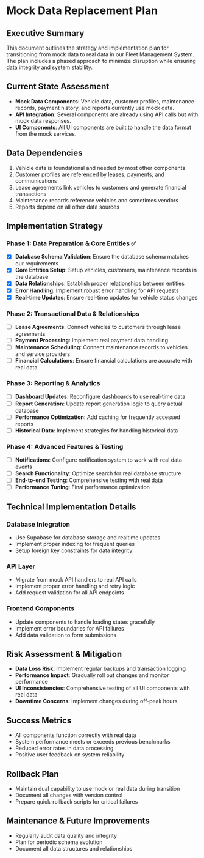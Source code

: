 
# Mock Data Replacement Plan

## Executive Summary
This document outlines the strategy and implementation plan for transitioning from mock data to real data in our Fleet Management System. The plan includes a phased approach to minimize disruption while ensuring data integrity and system stability.

## Current State Assessment
- **Mock Data Components**: Vehicle data, customer profiles, maintenance records, payment history, and reports currently use mock data.
- **API Integration**: Several components are already using API calls but with mock data responses.
- **UI Components**: All UI components are built to handle the data format from the mock services.

## Data Dependencies
1. Vehicle data is foundational and needed by most other components
2. Customer profiles are referenced by leases, payments, and communications
3. Lease agreements link vehicles to customers and generate financial transactions
4. Maintenance records reference vehicles and sometimes vendors
5. Reports depend on all other data sources

## Implementation Strategy

### Phase 1: Data Preparation & Core Entities ✅
- [x] **Database Schema Validation**: Ensure the database schema matches our requirements
- [x] **Core Entities Setup**: Setup vehicles, customers, maintenance records in the database
- [x] **Data Relationships**: Establish proper relationships between entities
- [x] **Error Handling**: Implement robust error handling for API requests
- [x] **Real-time Updates**: Ensure real-time updates for vehicle status changes

### Phase 2: Transactional Data & Relationships
- [ ] **Lease Agreements**: Connect vehicles to customers through lease agreements
- [ ] **Payment Processing**: Implement real payment data handling
- [ ] **Maintenance Scheduling**: Connect maintenance records to vehicles and service providers
- [ ] **Financial Calculations**: Ensure financial calculations are accurate with real data

### Phase 3: Reporting & Analytics
- [ ] **Dashboard Updates**: Reconfigure dashboards to use real-time data
- [ ] **Report Generation**: Update report generation logic to query actual database
- [ ] **Performance Optimization**: Add caching for frequently accessed reports
- [ ] **Historical Data**: Implement strategies for handling historical data

### Phase 4: Advanced Features & Testing
- [ ] **Notifications**: Configure notification system to work with real data events
- [ ] **Search Functionality**: Optimize search for real database structure
- [ ] **End-to-end Testing**: Comprehensive testing with real data
- [ ] **Performance Tuning**: Final performance optimization

## Technical Implementation Details

### Database Integration
- Use Supabase for database storage and realtime updates
- Implement proper indexing for frequent queries
- Setup foreign key constraints for data integrity

### API Layer
- Migrate from mock API handlers to real API calls
- Implement proper error handling and retry logic
- Add request validation for all API endpoints

### Frontend Components
- Update components to handle loading states gracefully
- Implement error boundaries for API failures
- Add data validation to form submissions

## Risk Assessment & Mitigation
- **Data Loss Risk**: Implement regular backups and transaction logging
- **Performance Impact**: Gradually roll out changes and monitor performance
- **UI Inconsistencies**: Comprehensive testing of all UI components with real data
- **Downtime Concerns**: Implement changes during off-peak hours

## Success Metrics
- All components function correctly with real data
- System performance meets or exceeds previous benchmarks
- Reduced error rates in data processing
- Positive user feedback on system reliability

## Rollback Plan
- Maintain dual capability to use mock or real data during transition
- Document all changes with version control
- Prepare quick-rollback scripts for critical failures

## Maintenance & Future Improvements
- Regularly audit data quality and integrity
- Plan for periodic schema evolution
- Document all data structures and relationships
